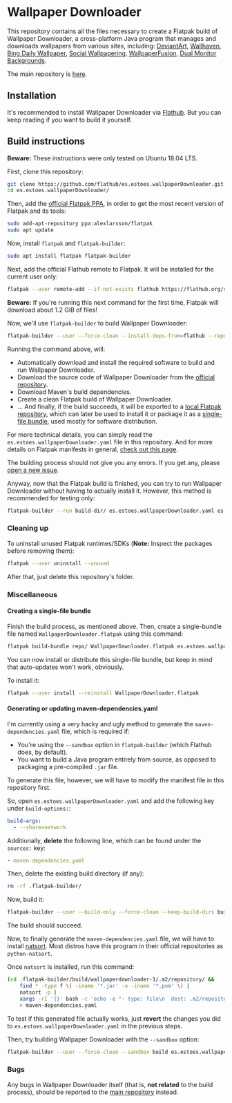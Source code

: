 # Wallpaper Downloader

This repository contains all the files necessary to create a Flatpak build of Wallpaper Downloader, a cross-platform Java program that manages and downloads wallpapers from various sites, including: [DeviantArt](https://www.deviantart.com/), [Wallhaven](https://wallhaven.cc/), [Bing Daily Wallpaper](https://bing.wallpaper.pics/), [Social Wallpapering](https://www.socwall.com/), [WallpaperFusion](https://www.wallpaperfusion.com/), [Dual Monitor Backgrounds](https://www.dualmonitorbackgrounds.com/).

The main repository is [here](https://bitbucket.org/eloy_garcia_pca/wallpaperdownloader).

## Installation

It's recommended to install Wallpaper Downloader via [Flathub](https://flathub.org/apps/details/es.estoes.wallpaperDownloader). But you can keep reading if you want to build it yourself.

## Build instructions

**Beware:** These instructions were only tested on Ubuntu 18.04 LTS.

First, clone this repository:

```bash
git clone https://github.com/flathub/es.estoes.wallpaperDownloader.git
cd es.estoes.wallpaperDownloader/
```

Then, add the [official Flatpak PPA](https://flatpak.org/setup/Ubuntu/), in order to get the most recent version of Flatpak and its tools:

```bash
sudo add-apt-repository ppa:alexlarsson/flatpak
sudo apt update
```

Now, install `flatpak` and `flatpak-builder`:

```bash
sudo apt install flatpak flatpak-builder
```

Next, add the official Flathub remote to Flatpak. It will be installed for the current user only:

```bash
flatpak --user remote-add --if-not-exists flathub https://flathub.org/repo/flathub.flatpakrepo
```

**Beware:** If you're running this next command for the first time, Flatpak will download about 1.2 GiB of files!

Now, we'll use `flatpak-builder` to build Wallpaper Downloader:

```bash
flatpak-builder --user --force-clean --install-deps-from=flathub --repo=repo/ --sandbox build es.estoes.wallpaperDownloader.yaml
```

Running the command above, will:

* Automatically download and install the required software to build and run Wallpaper Downloader.
* Download the source code of Wallpaper Downloader from the [official repository](https://bitbucket.org/eloy_garcia_pca/wallpaperdownloader).
* Download Maven's build dependencies.
* Create a clean Flatpak build of Wallpaper Downloader.
* ... And finally, if the build succeeds, it will be exported to a [local Flatpak repository](https://docs.flatpak.org/en/latest/flatpak-builder.html#exporting-to-a-repository), which can later be used to install it or package it as a [single-file bundle](https://docs.flatpak.org/en/latest/single-file-bundles.html), used mostly for software distribution.

For more technical details, you can simply read the `es.estoes.wallpaperDownloader.yaml` file in this repository. And for more details on Flatpak manifests in general, [check out this page](https://docs.flatpak.org/en/latest/manifests.html).

The building process should not give you any errors. If you get any, please [open a new issue](https://github.com/flathub/es.estoes.wallpaperDownloader/issues).

Anyway, now that the Flatpak build is finished, you can try to run Wallpaper Downloader without having to actually install it. However, this method is recommended for testing only:

```bash
flatpak-builder --run build-dir/ es.estoes.wallpaperDownloader.yaml es.estoes.wallpaperDownloader.sh
```

### Cleaning up

To uninstall unused Flatpak runtimes/SDKs (**Note:** Inspect the packages before removing them):

```bash
flatpak --user uninstall --unused
```

After that, just delete this repository's folder.

### Miscellaneous

#### Creating a single-file bundle

Finish the build process, as mentioned above. Then, create a single-bundle file named `WallpaperDownloader.flatpak` using this command:

```bash
flatpak build-bundle repo/ WallpaperDownloader.flatpak es.estoes.wallpaperDownloader master
```

You can now install or distribute this single-file bundle, but keep in mind that auto-updates won't work, obviously.

To install it:

```bash
flatpak --user install --reinstall WallpaperDownloader.flatpak
```

#### Generating or updating maven-dependencies.yaml

I'm currently using a very hacky and ugly method to generate the `maven-dependencies.yaml` file, which is required if:

* You're using the `--sandbox` option in `flatpak-builder` (which Flathub does, by default).
* You want to build a Java program entirely from source, as opposed to packaging a pre-compiled `.jar` file.

To generate this file, however, we will have to modify the manifest file in this repository first.

So, open `es.estoes.wallpaperDownloader.yaml` and add the following key under `build-options:`:

```yaml
build-args:
  - --share=network
```

Additionally, **delete** the following line, which can be found under the `sources:` key:

```yaml
- maven-dependencies.yaml
```

Then, delete the existing build directory (if any):

```bash
rm -rf .flatpak-builder/
```

Now, build it:

```bash
flatpak-builder --user --build-only --force-clean --keep-build-dirs build es.estoes.wallpaperDownloader.yaml
```

The build should succeed.

Now, to finally generate the `maven-dependencies.yaml` file, we will have to install [natsort](https://pypi.org/project/natsort/). Most distros have this program in their official repositories as `python-natsort`.

Once `natsort` is installed, run this command:

```bash
(cd .flatpak-builder/build/wallpaperdownloader-1/.m2/repository/ &&
    find * -type f \( -iname '*.jar' -o -iname '*.pom' \) |
    natsort -p |
    xargs -rI '{}' bash -c 'echo -e "- type: file\n  dest: .m2/repository/$(dirname {})\n  url: https://repo.maven.apache.org/maven2/{}\n  sha1: $(sha1sum {} | cut -c 1-40)"') \
    > maven-dependencies.yaml
```

To test if this generated file actually works, just **revert** the changes you did to `es.estoes.wallpaperDownloader.yaml` in the previous steps.

Then, try building Wallpaper Downloader with the `--sandbox` option:

```bash
flatpak-builder --user --force-clean --sandbox build es.estoes.wallpaperDownloader.yaml
```

### Bugs

Any bugs in Wallpaper Downloader itself (that is, **not related** to the build process), should be reported to the [main repository](https://bitbucket.org/eloy_garcia_pca/wallpaperdownloader) instead.
